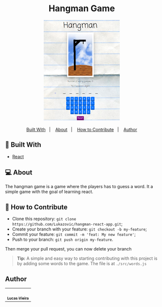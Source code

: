 <h1 align="center">Hangman Game</h1>
<h4 align="center">
  <img src="./public/assets/images/Hangman-Screenshot.png" width="250px" /><br>
</h4>

<p align="center">
  <a href="#rocket-built-with">Built With</a>&nbsp;&nbsp;&nbsp;|&nbsp;&nbsp;&nbsp;
  <a href="#-about">About</a>&nbsp;&nbsp;&nbsp;|&nbsp;&nbsp;&nbsp;
  <a href="#-how-to-contribute">How to Contribute</a>&nbsp;&nbsp;&nbsp;|&nbsp;&nbsp;&nbsp;
  <a href="#author">Author</a>
</p>

## :rocket: Built With

- [React](https://reactjs.org)

## 💻 About

The hangman game is a game where the players has to guess a word. It a simple game with the goal of learning react.

## 🤔 How to Contribute

- Clone this repository: `git clone https://github.com/Lukazovic/hangman-react-app.git`;
- Create your branch with your feature: `git checkout -b my-feature`;
- Commit your feature: `git commit -m 'feat: My new feature'`;
- Push to your branch: `git push origin my-feature`.

Then merge your pull request, you can now delete your branch

> **Tip:** A simple and easy way to starting contributing with this project is by adding some words to the game. The file is at `./src/words.js`

## Author

<table>
  <tr>
    <td align="center"><a href="https://github.com/Lukazovic"><img src="https://avatars0.githubusercontent.com/u/54550926?s=460&u=cdeeac652ce0597a986fbdcff6e249ad27a1f1da&v=4" width="100px;" alt=""/><br /><sub><b>Lucas Vieira</b></sub></a><br /></td>
  <tr>
</table>
